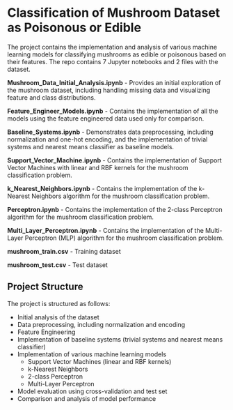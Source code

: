 # Classification of Mushroom Dataset as Poisonous or Edible

The project contains the implementation and analysis of various machine learning models for classifying mushrooms as edible or poisonous based on their features. The repo contains 7 Jupyter notebooks and 2 files with the dataset.

**Mushroom_Data_Initial_Analysis.ipynb** - Provides an initial exploration of the mushroom dataset, including handling missing data and visualizing feature and class distributions.

**Feature_Engineer_Models.ipynb** - Contains the implementation of all the models using the feature engineered data used only for comparison.

**Baseline_Systems.ipynb** - Demonstrates data preprocessing, including normalization and one-hot encoding, and the implementation of trivial systems and nearest means classifier as baseline models.

**Support_Vector_Machine.ipynb** - Contains the implementation of Support Vector Machines with linear and RBF kernels for the mushroom classification problem.

**k_Nearest_Neighbors.ipynb** - Contains the implementation of the k-Nearest Neighbors algorithm for the mushroom classification problem.

**Perceptron.ipynb** - Contains the implementation of the 2-class Perceptron algorithm for the mushroom classification problem.

**Multi_Layer_Perceptron.ipynb** - Contains the implementation of the Multi-Layer Perceptron (MLP) algorithm for the mushroom classification problem.

**mushroom_train.csv** - Training dataset

**mushroom_test.csv** - Test dataset

## Project Structure
The project is structured as follows:
- Initial analysis of the dataset
- Data preprocessing, including normalization and encoding
- Feature Engineering
- Implementation of baseline systems (trivial systems and nearest means classifier)
- Implementation of various machine learning models
  - Support Vector Machines (linear and RBF kernels)
  - k-Nearest Neighbors
  - 2-class Perceptron
  - Multi-Layer Perceptron
- Model evaluation using cross-validation and test set
- Comparison and analysis of model performance

